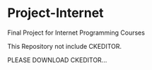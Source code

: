 # Project-Internet
Final Project for Internet Programming Courses

This Repository not include CKEDITOR.

PLEASE DOWNLOAD CKEDITOR...
